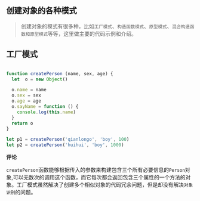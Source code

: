 ## 创建对象的各种模式

> 创建对象的模式有很多种，比如`工厂模式`、`构造函数模式`、`原型模式`、`混合构造函数和原型模式`等等，这里做主要的代码示例和介绍。


## 工厂模式

``` javascript

function createPerson (name, sex, age) {
  let  o = new Object()

  o.name = name
  o.sex = sex
  o.age = age
  o.sayName = function () {
    console.log(this.name)
  }
  return o
}

let p1 = createPerson('qianlongo', 'boy', 100)
let p2 = createPerson('huihui', 'boy', 1000)

```

**评论**

`createPerson`函数能够根据传入的参数来构建包含三个所有必要信息的`Person`对象,可以无数次的调用这个函数，而它每次都会返回包含三个属性的一个方法的对象。工厂模式虽然解决了创建多个相似对象的代码冗余问题，但是却没有解决`对象识别`的问题。